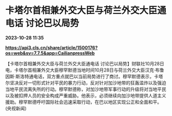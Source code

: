 # 卡塔尔首相兼外交大臣与荷兰外交大臣通电话 讨论巴以局势

**2023-10-28 11:35**

**https://api3.cls.cn/share/article/1500176?os=web&sv=7.7.5&app=CailianpressWeb**

【卡塔尔首相兼外交大臣与荷兰外交大臣通电话 讨论巴以局势】财联社10月28日电，卡塔尔首相兼外交大臣穆罕默德当地时间10月28日与荷兰外交大臣汉克·布鲁因斯·斯洛特通电话，双方重点就巴以当前局势进行了商讨。穆罕默德表示，卡塔尔坚决反对一切形式针对平民的暴力行动，反对针对加沙地带的狂轰滥炸以及强迫当地平民流离失所的行动。穆罕默德称，对加沙地带军事行动的升级将对当地平民以及被扣押人员的安全构成严重威胁。他表示，必须继续向加沙地带提供人道主义援助。穆罕默德呼吁国际社会迅速采取行动，在巴以地区实现公正和全面和平。 (央视新闻)